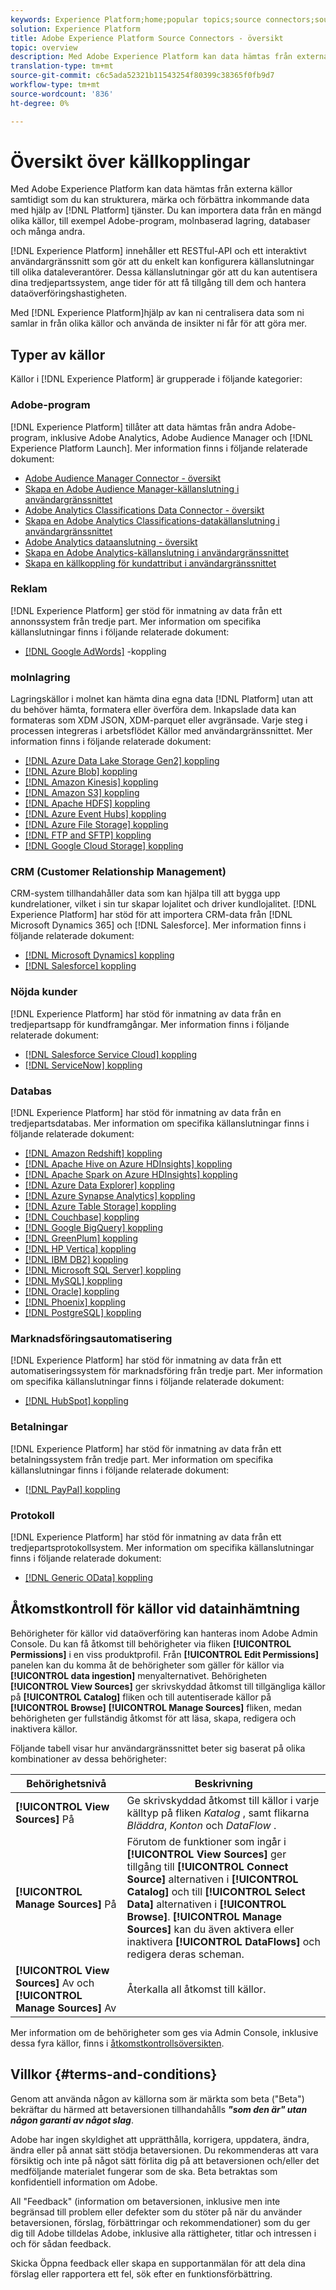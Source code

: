 ```yaml
---
keywords: Experience Platform;home;popular topics;source connectors;source connector;sources;data sources;data source;data source connection
solution: Experience Platform
title: Adobe Experience Platform Source Connectors - översikt
topic: overview
description: Med Adobe Experience Platform kan data hämtas från externa källor samtidigt som du kan strukturera, märka och förbättra inkommande data med hjälp av plattformstjänster. Du kan importera data från en mängd olika källor, till exempel Adobe-program, molnbaserad lagring, databaser och många andra.
translation-type: tm+mt
source-git-commit: c6c5ada52321b11543254f80399c38365f0fb9d7
workflow-type: tm+mt
source-wordcount: '836'
ht-degree: 0%

---
```



# Översikt över källkopplingar

Med Adobe Experience Platform kan data hämtas från externa källor samtidigt som du kan strukturera, märka och förbättra inkommande data med hjälp av [!DNL Platform] tjänster. Du kan importera data från en mängd olika källor, till exempel Adobe-program, molnbaserad lagring, databaser och många andra.

[!DNL Experience Platform] innehåller ett RESTful-API och ett interaktivt användargränssnitt som gör att du enkelt kan konfigurera källanslutningar till olika dataleverantörer. Dessa källanslutningar gör att du kan autentisera dina tredjepartssystem, ange tider för att få tillgång till dem och hantera dataöverföringshastigheten.

Med [!DNL Experience Platform]hjälp av kan ni centralisera data som ni samlar in från olika källor och använda de insikter ni får för att göra mer.

## Typer av källor

Källor i [!DNL Experience Platform] är grupperade i följande kategorier:

### Adobe-program

[!DNL Experience Platform] tillåter att data hämtas från andra Adobe-program, inklusive Adobe Analytics, Adobe Audience Manager och [!DNL Experience Platform Launch]. Mer information finns i följande relaterade dokument:

- [Adobe Audience Manager Connector - översikt](connectors/adobe-applications/audience-manager.md)
- [Skapa en Adobe Audience Manager-källanslutning i användargränssnittet](./tutorials/ui/create/adobe-applications/audience-manager.md)
- [Adobe Analytics Classifications Data Connector - översikt](connectors/adobe-applications/classifications.md)
- [Skapa en Adobe Analytics Classifications-datakällanslutning i användargränssnittet](./tutorials/ui/create/adobe-applications/classifications.md)
- [Adobe Analytics dataanslutning - översikt](connectors/adobe-applications/analytics.md)
- [Skapa en Adobe Analytics-källanslutning i användargränssnittet](./tutorials/ui/create/adobe-applications/analytics.md)
- [Skapa en källkoppling för kundattribut i användargränssnittet](./tutorials/ui/create/adobe-applications/customer-attributes.md)

### Reklam

[!DNL Experience Platform] ger stöd för inmatning av data från ett annonssystem från tredje part. Mer information om specifika källanslutningar finns i följande relaterade dokument:

- [[!DNL Google AdWords]](connectors/advertising/ads.md) -koppling

### molnlagring

Lagringskällor i molnet kan hämta dina egna data [!DNL Platform] utan att du behöver hämta, formatera eller överföra dem. Inkapslade data kan formateras som XDM JSON, XDM-parquet eller avgränsade. Varje steg i processen integreras i arbetsflödet Källor med användargränssnittet. Mer information finns i följande relaterade dokument:

- [[!DNL Azure Data Lake Storage Gen2] koppling](connectors/cloud-storage/adls-gen2.md)
- [[!DNL Azure Blob] koppling](connectors/cloud-storage/blob.md)
- [[!DNL Amazon Kinesis] koppling](connectors/cloud-storage/kinesis.md)
- [[!DNL Amazon S3] koppling](connectors/cloud-storage/s3.md)
- [[!DNL Apache HDFS] koppling](connectors/cloud-storage/hdfs.md)
- [[!DNL Azure Event Hubs] koppling](connectors/cloud-storage/eventhub.md)
- [[!DNL Azure File Storage] koppling](connectors/cloud-storage/azure-file-storage.md)
- [[!DNL FTP and SFTP] koppling](connectors/cloud-storage/ftp-sftp.md)
- [[!DNL Google Cloud Storage] koppling](connectors/cloud-storage/google-cloud-storage.md)

### CRM (Customer Relationship Management)

CRM-system tillhandahåller data som kan hjälpa till att bygga upp kundrelationer, vilket i sin tur skapar lojalitet och driver kundlojalitet. [!DNL Experience Platform] har stöd för att importera CRM-data från [!DNL Microsoft Dynamics 365] och [!DNL Salesforce]. Mer information finns i följande relaterade dokument:

- [[!DNL Microsoft Dynamics] koppling](connectors/crm/ms-dynamics.md)
- [[!DNL Salesforce] koppling](connectors/crm/salesforce.md)

### Nöjda kunder

[!DNL Experience Platform] har stöd för inmatning av data från en tredjepartsapp för kundframgångar. Mer information finns i följande relaterade dokument:

- [[!DNL Salesforce Service Cloud] koppling](connectors/customer-success/salesforce-service-cloud.md)
- [[!DNL ServiceNow] koppling](connectors/customer-success/servicenow.md)

### Databas

[!DNL Experience Platform] har stöd för inmatning av data från en tredjepartsdatabas. Mer information om specifika källanslutningar finns i följande relaterade dokument:

- [[!DNL Amazon Redshift] koppling](connectors/databases/redshift.md)
- [[!DNL Apache Hive on Azure HDInsights] koppling](connectors/databases/hive.md)
- [[!DNL Apache Spark on Azure HDInsights] koppling](connectors/databases/spark.md)
- [[!DNL Azure Data Explorer] koppling](connectors/databases/data-explorer.md)
- [[!DNL Azure Synapse Analytics] koppling](connectors/databases/synapse-analytics.md)
- [[!DNL Azure Table Storage] koppling](connectors/databases/ats.md)
- [[!DNL Couchbase] koppling](connectors/databases/couchbase.md)
- [[!DNL Google BigQuery] koppling](connectors/databases/bigquery.md)
- [[!DNL GreenPlum] koppling](connectors/databases/greenplum.md)
- [[!DNL HP Vertica] koppling](connectors/databases/hp-vertica.md)
- [[!DNL IBM DB2] koppling](connectors/databases/ibm-db2.md)
- [[!DNL Microsoft SQL Server] koppling](connectors/databases/sql-server.md)
- [[!DNL MySQL] koppling](connectors/databases/mysql.md)
- [[!DNL Oracle] koppling](connectors/databases/oracle.md)
- [[!DNL Phoenix] koppling](connectors/databases/phoenix.md)
- [[!DNL PostgreSQL] koppling](connectors/databases/postgres.md)

### Marknadsföringsautomatisering

[!DNL Experience Platform] har stöd för inmatning av data från ett automatiseringssystem för marknadsföring från tredje part. Mer information om specifika källanslutningar finns i följande relaterade dokument:

- [[!DNL HubSpot] koppling](connectors/marketing-automation/hubspot.md)

### Betalningar

[!DNL Experience Platform] har stöd för inmatning av data från ett betalningssystem från tredje part. Mer information om specifika källanslutningar finns i följande relaterade dokument:

- [[!DNL PayPal] koppling](connectors/payments/paypal.md)

### Protokoll

[!DNL Experience Platform] har stöd för inmatning av data från ett tredjepartsprotokollsystem. Mer information om specifika källanslutningar finns i följande relaterade dokument:

- [[!DNL Generic OData] koppling](connectors/protocols/odata.md)

## Åtkomstkontroll för källor vid datainhämtning

Behörigheter för källor vid dataöverföring kan hanteras inom Adobe Admin Console. Du kan få åtkomst till behörigheter via fliken **[!UICONTROL Permissions]** i en viss produktprofil. Från **[!UICONTROL Edit Permissions]** panelen kan du komma åt de behörigheter som gäller för källor via **[!UICONTROL data ingestion]** menyalternativet. Behörigheten **[!UICONTROL View Sources]** ger skrivskyddad åtkomst till tillgängliga källor på **[!UICONTROL Catalog]** fliken och till autentiserade källor på **[!UICONTROL Browse]** **[!UICONTROL Manage Sources]** fliken, medan behörigheten ger fullständig åtkomst för att läsa, skapa, redigera och inaktivera källor.

Följande tabell visar hur användargränssnittet beter sig baserat på olika kombinationer av dessa behörigheter:

| Behörighetsnivå | Beskrivning |
| ---- | ----|
| **[!UICONTROL View Sources]** På | Ge skrivskyddad åtkomst till källor i varje källtyp på fliken *Katalog* , samt flikarna *Bläddra*, *Konton* och *DataFlow* . |
| **[!UICONTROL Manage Sources]** På | Förutom de funktioner som ingår i **[!UICONTROL View Sources]** ger tillgång till **[!UICONTROL Connect Source]** alternativen i **[!UICONTROL Catalog]** och till **[!UICONTROL Select Data]** alternativen i **[!UICONTROL Browse]**. **[!UICONTROL Manage Sources]** kan du även aktivera eller inaktivera **[!UICONTROL DataFlows]** och redigera deras scheman. |
| **[!UICONTROL View Sources]** Av och **[!UICONTROL Manage Sources]** Av | Återkalla all åtkomst till källor. |

Mer information om de behörigheter som ges via Admin Console, inklusive dessa fyra källor, finns i [åtkomstkontrollsöversikten](../access-control/home.md).

## Villkor {#terms-and-conditions}

Genom att använda någon av källorna som är märkta som beta (&quot;Beta&quot;) bekräftar du härmed att betaversionen tillhandahålls ***&quot;som den är&quot; utan någon garanti av något slag***.

Adobe har ingen skyldighet att upprätthålla, korrigera, uppdatera, ändra, ändra eller på annat sätt stödja betaversionen. Du rekommenderas att vara försiktig och inte på något sätt förlita dig på att betaversionen och/eller det medföljande materialet fungerar som de ska. Beta betraktas som konfidentiell information om Adobe.

All &quot;Feedback&quot; (information om betaversionen, inklusive men inte begränsad till problem eller defekter som du stöter på när du använder betaversionen, förslag, förbättringar och rekommendationer) som du ger dig till Adobe tilldelas Adobe, inklusive alla rättigheter, titlar och intressen i och för sådan feedback.

Skicka Öppna feedback eller skapa en supportanmälan för att dela dina förslag eller rapportera ett fel, sök efter en funktionsförbättring.
